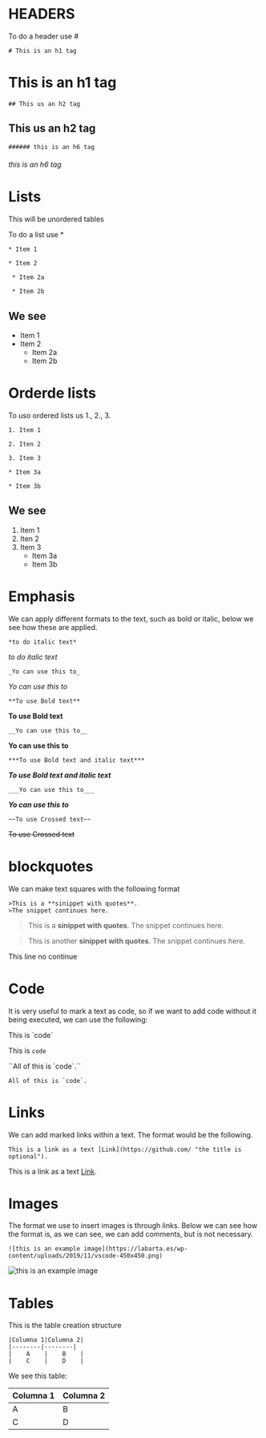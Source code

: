 # HEADERS

To do a header use #

`# This is an h1 tag`
# This is an h1 tag

`## This us an h2 tag`
## This us an h2 tag

`###### this is an h6 tag`
###### this is an h6 tag

# Lists

This will be unordered tables

To do a list use *

```
* Item 1

* Item 2
 
 * Item 2a
 
 * Item 2b
```
## We see


* Item 1
* Item 2
  * Item 2a
  * Item 2b

# Orderde lists
To uso ordered lists us 1., 2., 3.

```
1. Item 1

2. Iten 2

3. Item 3
    
* Item 3a
    
* Item 3b
```
## We see

1. Item 1
2. Iten 2
3. Item 3
    * Item 3a
    * Item 3b

# Emphasis

We can apply different formats to the text, such as bold or italic, below we see how these are applied.

`*to do italic text*`

*to do italic text*

`_Yo can use this to_`

_Yo can use this to_

`**To use Bold text**`

**To use Bold text**

`__Yo can use this to__`

__Yo can use this to__

`***To use Bold text and italic text***`

***To use Bold text and italic text***

`___Yo can use this to___`

___Yo can use this to___

`~~To use Crossed text~~`

~~To use Crossed text~~

# blockquotes

We can make text squares with the following format

```
>This is a **sinippet with quotes**.
>The snippet continues here.
```

>This is a **sinippet with quotes**.
>The snippet continues here.

>This is another **sinippet with quotes**.
The snippet continues here.

This line no continue

# Code

It is very useful to mark a text as code, so if we want to add code without it being executed, we can use the following:

This is \`code\`

This is `code`

\`\`All of this is \`code\`.\`\`

``All of this is `code`.``

# Links
We can add marked links within a text. The format would be the following.


`This is a link as a text [Link](https://github.com/ "the title is optional").`

This is a link as a text [Link](https://github.com/ "the title is optional").


# Images
The format we use to insert images is through links.
Below we can see how the format is, as we can see, we can add comments, but is not necessary.

`![this is an example image](https://labarta.es/wp-content/uploads/2019/11/vscode-450x450.png)`


![this is an example image](https://labarta.es/wp-content/uploads/2019/11/vscode-450x450.png)


# Tables

This is the table creation structure

```
|Columna 1|Columna 2|
|--------|--------|
|    A    |    B    |
|    C    |    D    |
```

We see this table:

|Columna 1|Columna 2|
|--------|--------|
|    A    |    B    |
|    C    |    D    |

